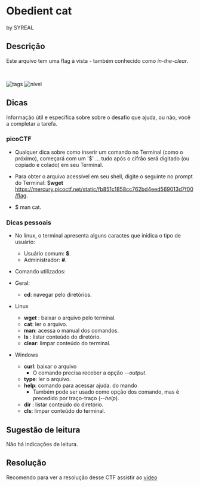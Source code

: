 # Obedient cat

by SYREAL

## Descrição

Este arquivo tem uma flag à vista - também conhecido como *in-the-clear*.

<br>

![tags](https://img.shields.io/badge/Tema-General-green)
![nível](https://img.shields.io/badge/N%C3%ADvel-F%C3%A1cil-green)

## Dicas
Informação útil e específica sobre sobre o desafio que ajuda, ou não, você a completar a tarefa.

### picoCTF

- Qualquer dica sobre como inserir um comando no Terminal (como o próximo), começará com um '$' ... tudo após o cifrão será digitado (ou copiado e colado) em seu Terminal.

- Para obter o arquivo acessível em seu shell, digite o seguinte no prompt do Terminal: $**wget** https://mercury.picoctf.net/static/fb851c1858cc762bd4eed569013d7f00/flag.

- $ man cat.

### Dicas pessoais

- No linux, o terminal apresenta alguns caractes que inidica o tipo de usuário: 
    -  Usuário comum: **$**.
    - Administrador: **#**.

- Comando utilizados:
- Geral:
    - **cd**: navegar pelo diretórios.
- Linux
    - **wget** : baixar o arquivo pelo terminal.
    - **cat**: ler o arquivo.
    - **man**: acessa o manual dos comandos.
    - **ls** : listar conteúdo do diretório.
    - **clear**: limpar conteúdo do terminal.
- Windows
    - **curl**: baixar o arquivo
        - O comando precisa receber a  opção *--output*.
    - **type**: ler o arquivo.
    - **help**: comando para acessar ajuda.
    do mando
        - Também pode ser usado como opção dos comando, mas é precedido por traço-traço (--*help*).
    - **dir** : listar conteúdo do diretório.
    - **cls**: limpar conteúdo do terminal.

## Sugestão de leitura

Não há indicações de leitura.

## Resolução

Recomendo para ver a resolução desse CTF assistir ao [vídeo](https://youtu.be/xOnNzRSh67g)
